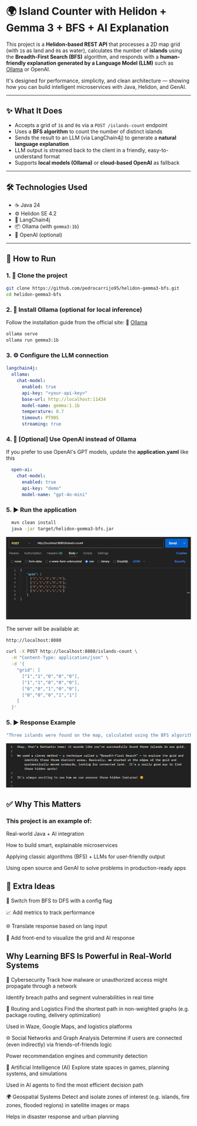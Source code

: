 # 🌍 Island Counter with Helidon + Gemma 3 + BFS + AI Explanation

This project is a **Helidon-based REST API** that processes a 2D map grid (with `1`s as land and `0`s as water), calculates the number of **islands** using the **Breadth-First Search (BFS)** algorithm, and responds with a **human-friendly explanation generated by a Language Model (LLM)** such as [Ollama](https://ollama.com/) or OpenAI.

It's designed for performance, simplicity, and clean architecture — showing how you can build intelligent microservices with Java, Helidon, and GenAI.

---

## ✨ What It Does

- Accepts a grid of `1`s and `0`s via a `POST /islands-count` endpoint
- Uses a **BFS algorithm** to count the number of distinct islands
- Sends the result to an LLM (via LangChain4j) to generate a **natural language explanation**
- LLM output is streamed back to the client in a friendly, easy-to-understand format
- Supports **local models (Ollama)** or **cloud-based OpenAI** as fallback

---

## 🛠️ Technologies Used

- ☕ Java 24
- ⚙️ Helidon SE 4.2
- 🤖 LangChain4j
- 📦 Ollama (with `gemma3:1b`)
- 🧠 OpenAI (optional)
  
---

## 🚀 How to Run

### 1. 🧱 Clone the project

```bash
git clone https://github.com/pedrocarrijo95/helidon-gemma3-bfs.git
cd helidon-gemma3-bfs
```
### 2. 🧠 Install Ollama (optional for local inference)

Follow the installation guide from the official site:
📎 [Ollama](https://ollama.com/)

```bash
ollama serve
ollama run gemma3:1b
```

### 3. ⚙️ Configure the LLM connection

```yaml
langchain4j:
  ollama:
    chat-model:
      enabled: true
      api-key: "<your-api-key>"
      base-url: http://localhost:11434
      model-name: gemma:1.1b
      temperature: 0.7
      timeout: PT90S
      streaming: true
```

### 4. 🔐 [Optional] Use OpenAI instead of Ollama

If you prefer to use OpenAI's GPT models, update the **application.yaml** like this

```yaml
  open-ai: 
    chat-model:
      enabled: true
      api-key: "demo"
      model-name: "gpt-4o-mini"
```

### 5. ▶️ Run the application

```bash
  mvn clean install
  java -jar target/helidon-gemma3-bfs.jar
```

![Request](tests-results/postman_request.png)


The server will be available at:

```bash
http://localhost:8080
```

```bash
curl -X POST http://localhost:8080/islands-count \
  -H "Content-Type: application/json" \
  -d '{
    "grid": [
      ["1","1","0","0","0"],
      ["1","1","0","0","0"],
      ["0","0","1","0","0"],
      ["0","0","0","1","1"]
    ]
  }'
```

### 5. ▶️ Response Example
```bash
"Three islands were found on the map, calculated using the BFS algorithm. Each one represents a separate piece of land surrounded by water."
```

![Response](tests-results/postman_response.png)

## ✅ Why This Matters
### This project is an example of:

Real-world Java + AI integration

How to build smart, explainable microservices

Applying classic algorithms (BFS) + LLMs for user-friendly output

Using open source and GenAI to solve problems in production-ready apps

## 🧠 Extra Ideas
🔀 Switch from BFS to DFS with a config flag

📈 Add metrics to track performance

🌐 Translate response based on lang input

🧩 Add front-end to visualize the grid and AI response


## Why Learning BFS Is Powerful in Real-World Systems

🔐 Cybersecurity
Track how malware or unauthorized access might propagate through a network

Identify breach paths and segment vulnerabilities in real time

🚗 Routing and Logistics
Find the shortest path in non-weighted graphs (e.g. package routing, delivery optimization)

Used in Waze, Google Maps, and logistics platforms

🌐 Social Networks and Graph Analysis
Determine if users are connected (even indirectly) via friends-of-friends logic

Power recommendation engines and community detection

🧠 Artificial Intelligence (AI)
Explore state spaces in games, planning systems, and simulations

Used in AI agents to find the most efficient decision path

🌍 Geospatial Systems
Detect and isolate zones of interest (e.g. islands, fire zones, flooded regions) in satellite images or maps

Helps in disaster response and urban planning




